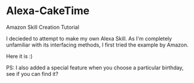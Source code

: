 # Alexa-CakeTime
Amazon Skill Creation Tutorial

I decieded to attempt to make my own Alexa Skill. 
As I'm completely unfamiliar with its interfacing methods, I first tried the example by Amazon.

Here it is :)

PS: I also added a special feature when you choose a particular birthday, see if you can find it?
